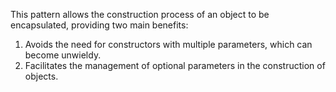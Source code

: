 This pattern allows the construction process of an object to be encapsulated, providing two main benefits:
1. Avoids the need for constructors with multiple parameters, which can become unwieldy.
2. Facilitates the management of optional parameters in the construction of objects.